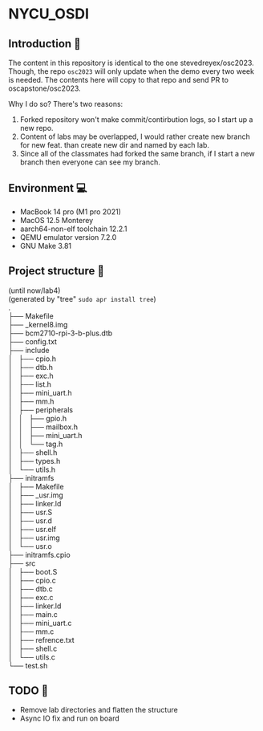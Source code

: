 # NYCU_OSDI

## Introduction 📒

The content in this repository is identical to the one stevedreyex/osc2023. Though, the repo `osc2023` will only update when the demo every two week is needed. The contents here will copy to that repo and send PR to oscapstone/osc2023.  

Why I do so? There's two reasons:

1. Forked repository won't make commit/contirbution logs, so I start up a new repo.
2. Content of labs may be overlapped, I would rather create new branch for new feat. than create new dir and named by each lab. 
3. Since all of the classmates had forked the same branch, if I start a new branch then everyone can see my branch.

## Environment 💻
- MacBook 14 pro (M1 pro 2021)
- MacOS 12.5 Monterey
- aarch64-non-elf toolchain 12.2.1
- QEMU emulator version 7.2.0
- GNU Make 3.81

## Project structure 🌳
(until now/lab4)  
(generated by "tree" `sudo apr install tree`)  
.  
├── Makefile  
├── _kernel8.img  
├── bcm2710-rpi-3-b-plus.dtb  
├── config.txt  
├── include  
│   ├── cpio.h  
│   ├── dtb.h  
│   ├── exc.h  
│   ├── list.h  
│   ├── mini_uart.h  
│   ├── mm.h  
│   ├── peripherals  
│   │   ├── gpio.h  
│   │   ├── mailbox.h  
│   │   ├── mini_uart.h  
│   │   └── tag.h  
│   ├── shell.h  
│   ├── types.h  
│   └── utils.h  
├── initramfs  
│   ├── Makefile  
│   ├── _usr.img  
│   ├── linker.ld  
│   ├── usr.S  
│   ├── usr.d  
│   ├── usr.elf  
│   ├── usr.img  
│   └── usr.o  
├── initramfs.cpio  
├── src  
│   ├── boot.S  
│   ├── cpio.c  
│   ├── dtb.c  
│   ├── exc.c  
│   ├── linker.ld  
│   ├── main.c  
│   ├── mini_uart.c  
│   ├── mm.c  
│   ├── refrence.txt  
│   ├── shell.c  
│   └── utils.c  
└── test.sh  

## TODO 📝
- Remove lab directories and flatten the structure
- Async IO fix and run on board
